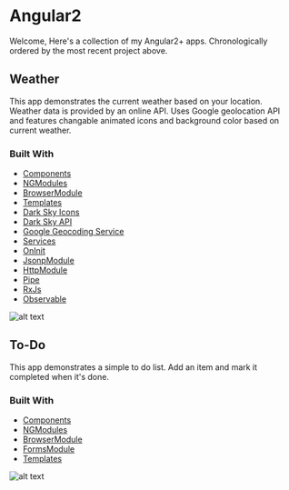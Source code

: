 # Angular2
Welcome, Here's a collection of my Angular2+ apps. Chronologically ordered by the most recent project above.


## Weather
This app demonstrates the current weather based on your location. Weather data is provided by an online API. Uses Google geolocation API and features changable animated icons and background color based on current weather. 

### Built With
* [Components](https://angular.io/api/core/Component)
* [NGModules](https://angular.io/guide/ngmodule)
* [BrowserModule](https://angular.io/api/platform-browser/BrowserModule)
* [Templates](https://angular.io/guide/template-syntax)
* [Dark Sky Icons](https://darkskyapp.github.io/skycons/)
* [Dark Sky API](https://darksky.net/dev/docs)
* [Google Geocoding Service](https://developers.google.com/maps/documentation/javascript/geocoding)
* [Services](https://angular.io/tutorial/toh-pt4)
* [OnInit](https://angular.io/api/core/OnInit)
* [JsonpModule](https://angular.io/api/http/JsonpModule)
* [HttpModule](https://angular.io/api/http/HttpModule)
* [Pipe](https://angular.io/api/core/Pipe)
* [RxJs](http://reactivex.io/rxjs/)
* [Observable](http://reactivex.io/rxjs/class/es6/Observable.js~Observable.html)



![alt text](https://www.noelfranceschi.com/angular2-apps/weather.png)



## To-Do
This app demonstrates a simple to do list. Add an item and mark it completed when it's done.

### Built With
* [Components](https://angular.io/api/core/Component)
* [NGModules](https://angular.io/guide/ngmodule)
* [BrowserModule](https://angular.io/api/platform-browser/BrowserModule)
* [FormsModule](https://angular.io/api/forms/FormsModule)
* [Templates](https://angular.io/guide/template-syntax)



![alt text](https://www.noelfranceschi.com/angular2-apps/todo.png)

